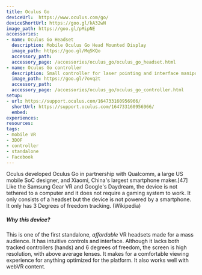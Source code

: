 ```yaml
---
title: Oculus Go
deviceUrl: 	https://www.oculus.com/go/
deviceShortUrl: https://goo.gl/kA32wN
image_path: https://goo.gl/pMipNE
accessories:
- name: Oculus Go Headset
  description: Mobile Oculus Go Head Mounted Display  
  image_path: https://goo.gl/MqSKQo
  accessory_path:
  accessory_page: /accessories/oculus_go/oculus_go_headset.html
- name: Oculus Go controller
  description: Small controller for laser pointing and interface manipulation; untracked motion controller  
  image_path: https://goo.gl/7ovq2t
  accessory_path:
  accessory_page: /accessories/oculus_go/oculus_go_controller.html
setup:
- url: https://support.oculus.com/164733160956966/
  shortUrl: https://support.oculus.com/164733160956966/
  embed:
experiences:
resources:
tags:
- mobile VR
- 3DOF
- controller
- standalone
- Facebook
---
```


 Oculus developed Oculus Go in partnership with Qualcomm, a large US mobile SoC designer, and Xiaomi, China's largest smartphone maker.[47] Like the Samsung Gear VR and Google's Daydream, the device is not tethered to a computer and it does not require a gaming system to work. It only consists of a headset but the device is not powered by a smartphone. It only has 3 Degrees of freedom tracking. (Wikipedia)

##### Why this device?
This is one of the first standalone, *affordable* VR headsets made for a mass audience. It has intuitive controls and interface. Although it lacks both tracked controllers (hands) and 6 degrees of freedom, the screen is high resolution, with above average lenses. It makes for a comfortable viewing experience for anything optimized for the platform. It also works well with webVR content.
